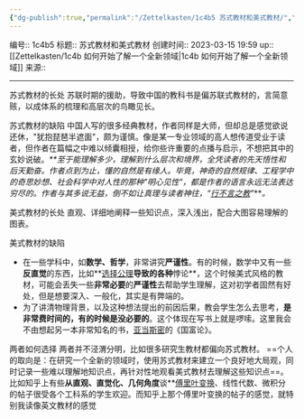 ```yaml
---
{"dg-publish":true,"permalink":"/Zettelkasten/1c4b5 苏式教材和美式教材/","dgPassFrontmatter":true}
---
```


编号:: 1c4b5
标题:: 苏式教材和美式教材
创建时间:: 2023-03-15 19:59
up:: [[Zettelkasten/1c4b 如何开始了解一个全新领域\|1c4b 如何开始了解一个全新领域]]
来源:: 

---

苏式教材的长处
苏联时期的援助，导致中国的教科书是偏苏联式教材的，言简意赅，以成体系的梳理和高层次的鸟瞰见长。

苏式教材的缺陷
中国人写的很多经典教材，作者同样是大师，但却总是感觉欲说还休，"犹抱琵琶半遮面"，颇为谨慎。像是某一专业领域的高人想传道受业于读者，但作者在篇幅之中难以倾囊相授，给你些许重要的点播与启示，不想把其中的玄妙说破。_**至于能理解多少，理解到什么层次和境界，全凭读者的先天悟性和后天勤奋。作者点到为止，懂的自然是有缘人。毕竟，神奇的自然规律、工程学中的奇思妙想、社会科学中对人性的那种"明心见性"，都是作者的语言永远无法表达穷尽的。作者与其多说无益，倒不如让真理与读者神往，“[行不言之教](https://www.zhihu.com/search?q=%E8%A1%8C%E4%B8%8D%E8%A8%80%E4%B9%8B%E6%95%99&search_source=Entity&hybrid_search_source=Entity&hybrid_search_extra=%7B%22sourceType%22%3A%22answer%22%2C%22sourceId%22%3A2838348411%7D)”_**_。_

美式教材的长处
直观、详细地阐释一些知识点，深入浅出，配合大图容易理解的图表。

美式教材的缺陷
- 在一些学科中，如**数学、哲学**，非常讲究**严谨性**。有的时候，数学中又有一些**反直觉**的东西，比如**[选择公理](https://www.zhihu.com/search?q=%E9%80%89%E6%8B%A9%E5%85%AC%E7%90%86&search_source=Entity&hybrid_search_source=Entity&hybrid_search_extra=%7B%22sourceType%22%3A%22answer%22%2C%22sourceId%22%3A2838348411%7D)**导致的各种**悖论**，这个时候美式风格的教材，可能会丢失一些**非常必要**的**严谨性**去帮助学生理解，这对初学者固然有好处，但是想要深入、一般化，其实是有弊端的。
- 为了讲清物理背景，以及这种想法提出的前因后果，教会学生怎么去思考，**是非常费时间的，有的时候是没必要的**。这个体现在写书上就是啰嗦。这里我会不由想起另一本非常知名的书，[亚当斯密](https://www.zhihu.com/search?q=%E4%BA%9A%E5%BD%93%E6%96%AF%E5%AF%86&search_source=Entity&hybrid_search_source=Entity&hybrid_search_extra=%7B%22sourceType%22%3A%22answer%22%2C%22sourceId%22%3A2838348411%7D)的《国富论》。

两者如何选择
两者并不泾渭分明，比如很多研究生教材都偏向苏式教材。
==个人的取向是：在研究一个全新的领域时，使用苏式教材来建立一个良好地大局观，同时记录一些难以理解地知识点，再针对性地观看美式教材去理解这些知识点==。
比如知乎上有些**从直观、直觉化、几何角度**谈**[傅里叶变换](https://www.zhihu.com/search?q=%E5%82%85%E9%87%8C%E5%8F%B6%E5%8F%98%E6%8D%A2&search_source=Entity&hybrid_search_source=Entity&hybrid_search_extra=%7B%22sourceType%22%3A%22answer%22%2C%22sourceId%22%3A2838348411%7D)、线性代数、微积分的帖子很受各个工科系的学生欢迎。而知乎上那个傅里叶变换的帖子的感觉，就特别我读像英文教材的感觉